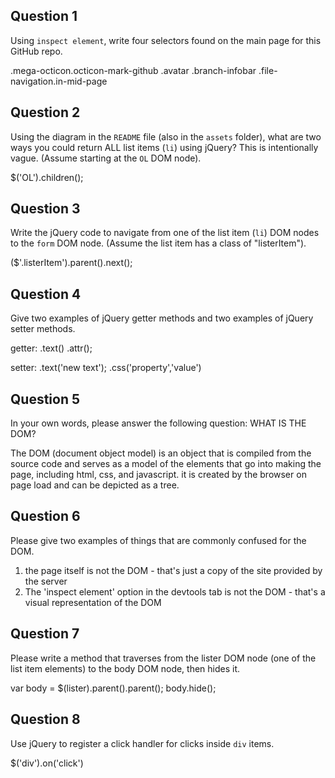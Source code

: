 ## Question 1

Using `inspect element`, write four selectors found on the main page for this GitHub repo.

<!-- your answer starts here -->
.mega-octicon.octicon-mark-github
.avatar
.branch-infobar
.file-navigation.in-mid-page

<!-- your answer ends here -->

## Question 2

Using the diagram in the `README` file (also in the `assets` folder), what are two ways
you could return ALL list items (`li`) using jQuery? This is intentionally vague. (Assume starting at the `OL` DOM node).

<!-- your answer starts here -->
$('OL').children();
<!-- your answer ends here -->

## Question 3

Write the jQuery code to navigate from one of the list item (`li`) DOM nodes to the `form`
DOM node. (Assume the list item has a class of "listerItem").

<!-- your answer starts here -->
($'.listerItem').parent().next();
<!-- your answer ends here -->

## Question 4

Give two examples of jQuery getter methods and two examples of jQuery setter methods.

<!-- your answer starts here -->
getter:
.text()
.attr();

setter:
.text('new text');
.css('property','value')
<!-- your answer ends here -->

## Question 5

In your own words, please answer the following question: WHAT IS THE DOM?

<!-- your answer starts here -->
The DOM (document object model) is an object that is compiled from the source
code and serves as a model of the elements that go into making the page,
including html, css, and javascript. it is created by the browser on page load
and can be depicted as a tree.
<!-- your answer ends here -->

## Question 6

Please give two examples of things that are commonly confused for the DOM.

<!-- your answer starts here -->
1) the page itself is not the DOM - that's just a copy of the site provided by
  the server
2) The 'inspect element' option in the devtools tab is not the DOM - that's a
  visual representation of the DOM
<!-- your answer ends here -->

## Question 7

Please write a method that traverses from the lister DOM node (one of the list
item elements) to the body DOM node, then hides it.

<!-- your answer starts here -->
var body = $(lister).parent().parent();
body.hide();
<!-- your answer ends here -->

## Question 8

Use jQuery to register a click handler for clicks inside `div` items.

<!-- your answer starts here -->
$('div').on('click')
<!-- your answer ends here -->
